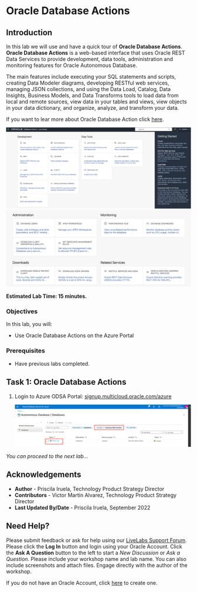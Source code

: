 # Oracle Database Actions

## Introduction

In this lab we will use and have a quick tour of **Oracle Database Actions**. 
**Oracle Database Actions** is a web-based interface that uses Oracle REST Data Services to provide development, data tools, administration and monitoring features for Oracle Autonomous Database.

The main features include executing your SQL statements and scripts, creating Data Modeler diagrams, developing RESTful web services, managing JSON collections, and using the Data Load, Catalog, Data Insights, Business Models, and Data Transforms tools to load data from local and remote sources, view data in your tables and views, view objects in your data dictionary, and organize, analyze, and transform your data.

If you want to lear more about Oracle Database Action click [here](https://docs.oracle.com/en/database/oracle/sql-developer-web/sdwad/about-sdw.html#GUID-AF7601F9-7713-4ECC-8EC9-FB0296002C69).

![DB Action Development Dashboard](./images/task1/db-actions-development.png)
![DB Action Administration Dashboard](./images/task1/db-actions-administration.png)


**Estimated Lab Time: 15 minutes.**

### Objectives

In this lab, you will:

* Use Oracle Database Actions on the Azure Portal

### Prerequisites

* Have previous labs completed.


## Task 1: Oracle Database Actions

1. Login to Azure ODSA Portal: [signup.multicloud.oracle.com/azure](https://signup.multicloud.oracle.com/azure)

    ![ODSA Portal Dashboard](./images/task1/adb-created.png)



*You can proceed to the next lab…*

## Acknowledgements
* **Author** - Priscila Iruela, Technology Product Strategy Director
* **Contributors** - Victor Martin Alvarez, Technology Product Strategy Director
* **Last Updated By/Date** - Priscila Iruela, September 2022

## Need Help?
Please submit feedback or ask for help using our [LiveLabs Support Forum](https://community.oracle.com/tech/developers/categories/livelabsdiscussions). Please click the **Log In** button and login using your Oracle Account. Click the **Ask A Question** button to the left to start a *New Discussion* or *Ask a Question*.  Please include your workshop name and lab name.  You can also include screenshots and attach files.  Engage directly with the author of the workshop.

If you do not have an Oracle Account, click [here](https://profile.oracle.com/myprofile/account/create-account.jspx) to create one.